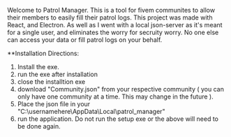 Welcome to Patrol Manager. This is a tool for fivem communites to allow their members to easily fill their patrol logs. This project was made with React, and Electron. As well as I went with a local json-server as it's meant for a single user, and eliminates the worry for secruity worry. No one else can access your data or fill patrol logs on your behalf.

**Installation Directions:
1. Install the exe.
2. run the exe after installation
3. close the installtion exe
4. download "Community.json" from your respective community ( you can only have one community at a time. This may change in the future ).
5. Place the json file in your "C:\usernamehere\AppData\Local\patrol_manager"
6. run the application. Do not run the setup exe or the above will need to be done again.
